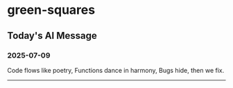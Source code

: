 # green-squares

## Today's AI Message

### 2025-07-09

Code flows like poetry,
Functions dance in harmony,
Bugs hide, then we fix.

------------
